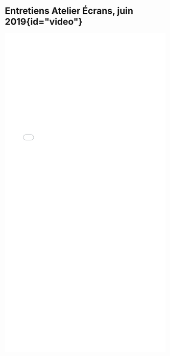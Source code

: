  
 
 # Entretiens Atelier Écrans, juin 2019{id="video"}
 

<iframe width="100%" height="1000px"
    style="border: none"
    src="/assets/varia/pmi-protected.html"></iframe>


